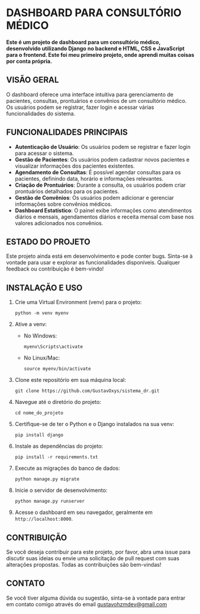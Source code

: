 # DASHBOARD PARA CONSULTÓRIO MÉDICO

**Este é um projeto de dashboard para um consultório médico, desenvolvido utilizando Django no backend e HTML, CSS e JavaScript para o frontend. Este foi meu primeiro projeto, onde aprendi muitas coisas por conta própria.**

## VISÃO GERAL

O dashboard oferece uma interface intuitiva para gerenciamento de pacientes, consultas, prontuários e convênios de um consultório médico. Os usuários podem se registrar, fazer login e acessar várias funcionalidades do sistema.

## FUNCIONALIDADES PRINCIPAIS

- **Autenticação de Usuário**: Os usuários podem se registrar e fazer login para acessar o sistema.
- **Gestão de Pacientes**: Os usuários podem cadastrar novos pacientes e visualizar informações dos pacientes existentes.
- **Agendamento de Consultas**: É possível agendar consultas para os pacientes, definindo data, horário e informações relevantes.
- **Criação de Prontuários**: Durante a consulta, os usuários podem criar prontuários detalhados para os pacientes.
- **Gestão de Convênios**: Os usuários podem adicionar e gerenciar informações sobre convênios médicos.
- **Dashboard Estatístico**: O painel exibe informações como atendimentos diários e mensais, agendamentos diários e receita mensal com base nos valores adicionados nos convênios.

## ESTADO DO PROJETO

Este projeto ainda está em desenvolvimento e pode conter bugs. Sinta-se à vontade para usar e explorar as funcionalidades disponíveis. Qualquer feedback ou contribuição é bem-vindo!

## INSTALAÇÃO E USO

1. Crie uma Virtual Environment (venv) para o projeto:
    ```
    python -m venv myenv
    ```

2. Ative a venv:
    - No Windows:
        ```
        myenv\Scripts\activate
        ```
    - No Linux/Mac:
        ```
        source myenv/bin/activate
        ```

3. Clone este repositório em sua máquina local:
    ```
    git clone https://github.com/GustavOxys/sistema_dr.git
    ```

4. Navegue até o diretório do projeto:
    ```
    cd nome_do_projeto
    ```

5. Certifique-se de ter o Python e o Django instalados na sua venv:
    ```
    pip install django
    ```

6. Instale as dependências do projeto:
    ```
    pip install -r requirements.txt
    ```

7. Execute as migrações do banco de dados:
    ```
    python manage.py migrate
    ```

8. Inicie o servidor de desenvolvimento:
    ```
    python manage.py runserver
    ```

9. Acesse o dashboard em seu navegador, geralmente em `http://localhost:8000`.

## CONTRIBUIÇÃO

Se você deseja contribuir para este projeto, por favor, abra uma issue para discutir suas ideias ou envie uma solicitação de pull request com suas alterações propostas. Todas as contribuições são bem-vindas!

## CONTATO

Se você tiver alguma dúvida ou sugestão, sinta-se à vontade para entrar em contato comigo através do email gustavohzmdev@gmail.com
